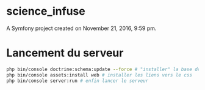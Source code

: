 science_infuse
==============
A Symfony project created on November 21, 2016, 9:59 pm.

Lancement du serveur
====================

```bash
php bin/console doctrine:schema:update --force # "installer" la base de donnée
php bin/console assets:install web # installer les liens vers le css
php bin/console server:run # enfin lancer le serveur
```
